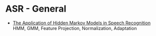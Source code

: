 # ASR - General

- [The Application of Hidden Markov Models in Speech Recognition](literature/The_Application_of_Hidden_Markov_Models_in_Speech_Recognition.pdf)   
  HMM, GMM, Feature Projection, Normalization, Adaptation
